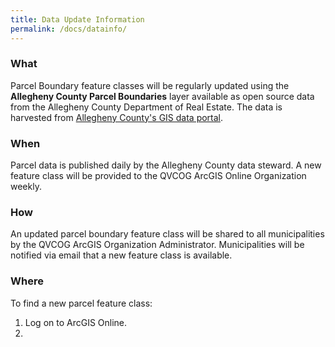 ```yaml
---
title: Data Update Information
permalink: /docs/datainfo/
---
```

### What

Parcel Boundary feature classes will be regularly updated using the **Allegheny County Parcel Boundaries** layer available as open source data from the Allegheny County Department of Real Estate. The data is harvested from [Allegheny County's GIS data portal](http://openac.alcogis.opendata.arcgis.com/).

### When

Parcel data is published daily by the Allegheny County data steward. A new feature class will be provided to the QVCOG ArcGIS Online Organization weekly. 

### How

An updated parcel boundary feature class will be shared to all municipalities by the QVCOG ArcGIS Organization Administrator. Municipalities will be notified via email that a new feature class is available.

### Where

To find a new parcel feature class:

1.  Log on to ArcGIS Online.
2.  